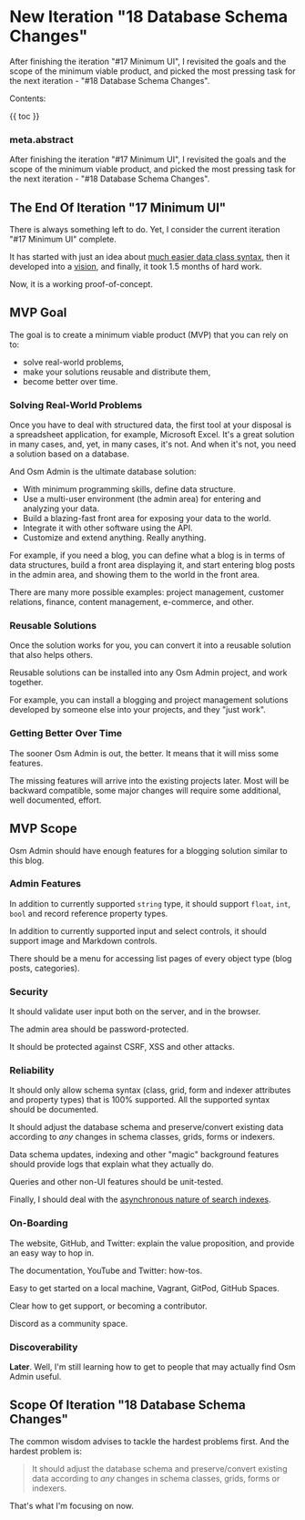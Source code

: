 # New Iteration "18 Database Schema Changes"

After finishing the iteration "#17 Minimum UI", I revisited the goals and the scope of the minimum viable product, and picked the most pressing task for the next iteration - "#18 Database Schema Changes".

Contents:
 
{{ toc }}

### meta.abstract

After finishing the iteration "#17 Minimum UI", I revisited the goals and the scope of the minimum viable product, and picked the most pressing task for the next iteration - "#18 Database Schema Changes".

## The End Of Iteration "17 Minimum UI"

There is always something left to do. Yet, I consider the current iteration "#17 Minimum UI" complete.

It has started with just an idea about [much easier data class syntax](../02/02-data-classes-revisited.md), then it developed into a [vision](../02/17-data-roadmap.md), and finally, it took 1.5 months of hard work. 

Now, it is a working proof-of-concept.

## MVP Goal

The goal is to create a minimum viable product (MVP) that you can rely on to: 

* solve real-world problems,
* make your solutions reusable and distribute them,
* become better over time.   

### Solving Real-World Problems

Once you have to deal with structured data, the first tool at your disposal is a spreadsheet application, for example, Microsoft Excel. It's a great solution in many cases, and, yet, in many cases, it's not. And when it's not, you need a solution based on a database. 
 
And Osm Admin is the ultimate database solution:

* With minimum programming skills, define data structure.
* Use a multi-user environment (the admin area) for entering and analyzing your data.
* Build a blazing-fast front area for exposing your data to the world.
* Integrate it with other software using the API.
* Customize and extend anything. Really anything.

For example, if you need a blog, you can define what a blog is in terms of data structures, build a front area displaying it, and start entering blog posts in the admin area, and showing them to the world in the front area.

There are many more possible examples: project management, customer relations, finance, content management, e-commerce, and other. 

### Reusable Solutions

Once the solution works for you, you can convert it into a reusable solution that also helps others.

Reusable solutions can be installed into any Osm Admin project, and work together.

For example, you can install a blogging and project management solutions developed by someone else into your projects, and they "just work".

### Getting Better Over Time

The sooner Osm Admin is out, the better. It means that it will miss some features.

The missing features will arrive into the existing projects later. Most will be backward compatible, some major changes will require some additional, well documented, effort. 

## MVP Scope

Osm Admin should have enough features for a blogging solution similar to this blog.

### Admin Features 

In addition to currently supported `string` type, it should support `float`, `int`, `bool` and record reference property types.

In addition to currently supported input and select controls, it should support image and Markdown controls.

There should be a menu for accessing list pages of every object type (blog posts, categories).
 
### Security

It should validate user input both on the server, and in the browser.

The admin area should be password-protected.

It should be protected against CSRF, XSS and other attacks. 

### Reliability

It should only allow schema syntax (class, grid, form and indexer attributes and property types) that is 100% supported. All the supported syntax should be documented.

It should adjust the database schema and preserve/convert existing data according to *any* changes in schema classes, grids, forms or indexers.

Data schema updates, indexing and other "magic" background features should provide logs that explain what they actually do.

Queries and other non-UI features should be unit-tested. 

Finally, I should deal with the [asynchronous nature of search indexes](05-data-object-deletion.md#dealing-with-async-nature-of-search-index).

### On-Boarding 

The website, GitHub, and Twitter: explain the value proposition, and provide an easy way to hop in.

The documentation, YouTube and Twitter: how-tos.

Easy to get started on a local machine, Vagrant, GitPod, GitHub Spaces. 

Clear how to get support, or becoming a contributor.

Discord as a community space.

### Discoverability

**Later**. Well, I'm still learning how to get to people that may actually find Osm Admin useful. 

## Scope Of Iteration "18 Database Schema Changes"

The common wisdom advises to tackle the hardest problems first. And the hardest problem is:

> It should adjust the database schema and preserve/convert existing data according to *any* changes in schema classes, grids, forms or indexers.

That's what I'm focusing on now.
 